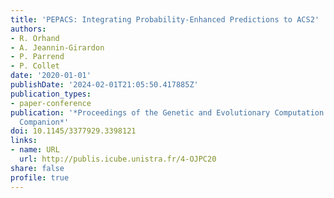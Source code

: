 ```yaml
---
title: 'PEPACS: Integrating Probability-Enhanced Predictions to ACS2'
authors:
- R. Orhand
- A. Jeannin-Girardon
- P. Parrend
- P. Collet
date: '2020-01-01'
publishDate: '2024-02-01T21:05:50.417885Z'
publication_types:
- paper-conference
publication: '*Proceedings of the Genetic and Evolutionary Computation Conference
  Companion*'
doi: 10.1145/3377929.3398121
links:
- name: URL
  url: http://publis.icube.unistra.fr/4-OJPC20
share: false
profile: true
---
```

